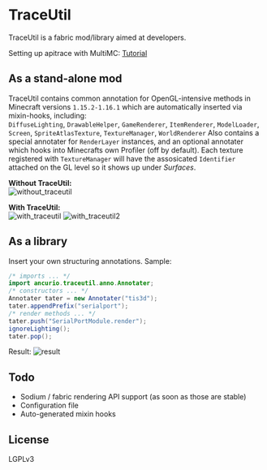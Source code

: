 # TraceUtil
TraceUtil is a fabric mod/library aimed at developers.

Setting up apitrace with MultiMC: [Tutorial](https://gist.github.com/Sturmlilie/69d6c4d2dce9d648cd706093c95ba195)
## As a stand-alone mod
TraceUtil contains common annotation for OpenGL-intensive methods in Minecraft versions `1.15.2-1.16.1` which are automatically inserted via mixin-hooks, including:  
`DiffuseLighting`, `DrawableHelper`, `GameRenderer`, `ItemRenderer`, `ModelLoader`, `Screen`, `SpriteAtlasTexture`, `TextureManager`, `WorldRenderer`
Also contains a special annotater for `RenderLayer` instances, and an optional annotater which hooks into Minecrafts own Profiler (off by default).
Each texture registered with `TextureManager` will have the assosicated `Identifier` attached on the GL level so it shows up under *Surfaces*.

**Without TraceUtil:**  
![without_traceutil](https://imgur.com/0ctOB9K.png)

**With TraceUtil:**  
![with_traceutil](https://imgur.com/4pxNePM.png)
![with_traceutil2](https://imgur.com/KunuSHz.png)
## As a library
Insert your own structuring annotations. Sample:
```java
/* imports ... */
import ancurio.traceutil.anno.Annotater;
/* constructors ... */
Annotater tater = new Annotater("tis3d");
tater.appendPrefix("serialport");
/* render methods ... */
tater.push("SerialPortModule.render");
ignoreLighting();
tater.pop();
```
Result:
![result](https://imgur.com/v3LMhCC.png)

## Todo
* Sodium / fabric rendering API support (as soon as those are stable)
* Configuration file
* Auto-generated mixin hooks

## License
LGPLv3
